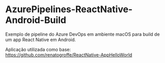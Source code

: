 # AzurePipelines-ReactNative-Android-Build
Exemplo de pipeline do Azure DevOps em ambiente macOS para build de um app React Native em Android.

Aplicação utilizada como base:
https://github.com/renatogroffe/ReactNative-AppHelloWorld
